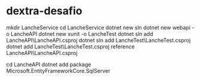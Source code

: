 # dextra-desafio

mkdir LancheService
cd LancheService
dotnet new sln
dotnet new webapi -o LancheAPI
dotnet new xunit -o LancheTest
dotnet sln add LancheAPI\LancheAPI.csproj
dotnet sln add LancheTest\LancheTest.csproj
dotnet add LancheTest\LancheTest.csproj reference LancheAPI\LancheAPI.csproj

cd LancheAPI
dotnet add package Microsoft.EntityFrameworkCore.SqlServer
